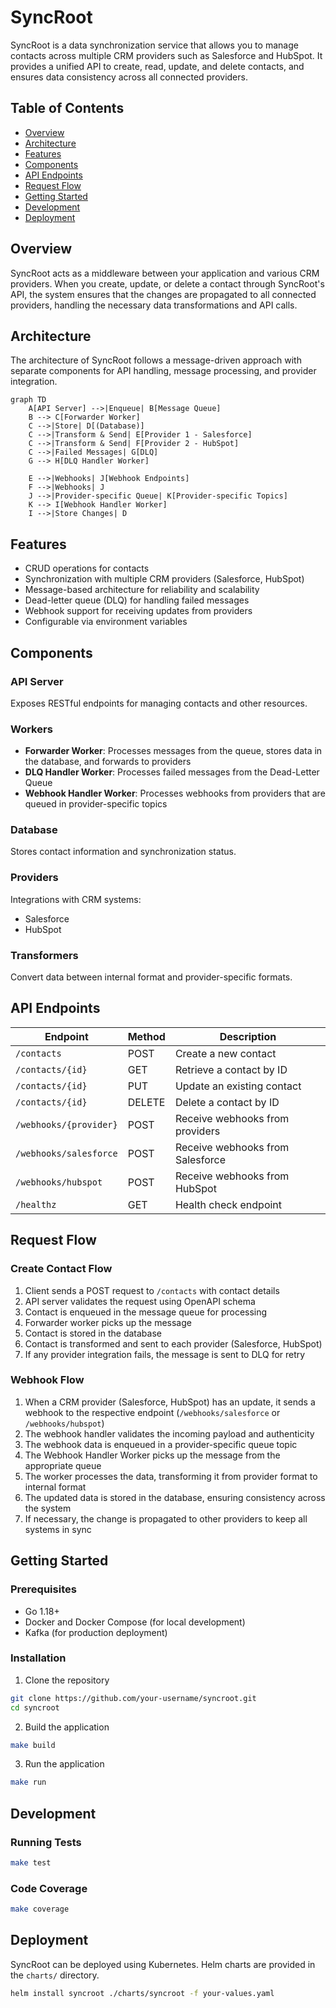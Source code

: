 # SyncRoot

SyncRoot is a data synchronization service that allows you to manage contacts across multiple CRM providers such as Salesforce and HubSpot. It provides a unified API to create, read, update, and delete contacts, and ensures data consistency across all connected providers.

## Table of Contents

- [Overview](#overview)
- [Architecture](#architecture)
- [Features](#features)
- [Components](#components)
- [API Endpoints](#api-endpoints)
- [Request Flow](#request-flow)
- [Getting Started](#getting-started)
- [Development](#development)
- [Deployment](#deployment)

## Overview

SyncRoot acts as a middleware between your application and various CRM providers. When you create, update, or delete a contact through SyncRoot's API, the system ensures that the changes are propagated to all connected providers, handling the necessary data transformations and API calls.

## Architecture

The architecture of SyncRoot follows a message-driven approach with separate components for API handling, message processing, and provider integration.

```mermaid
graph TD
    A[API Server] -->|Enqueue| B[Message Queue]
    B --> C[Forwarder Worker]
    C -->|Store| D[(Database)]
    C -->|Transform & Send| E[Provider 1 - Salesforce]
    C -->|Transform & Send| F[Provider 2 - HubSpot]
    C -->|Failed Messages| G[DLQ]
    G --> H[DLQ Handler Worker]

    E -->|Webhooks| J[Webhook Endpoints]
    F -->|Webhooks| J
    J -->|Provider-specific Queue| K[Provider-specific Topics]
    K --> I[Webhook Handler Worker]
    I -->|Store Changes| D
```

## Features

- CRUD operations for contacts
- Synchronization with multiple CRM providers (Salesforce, HubSpot)
- Message-based architecture for reliability and scalability
- Dead-letter queue (DLQ) for handling failed messages
- Webhook support for receiving updates from providers
- Configurable via environment variables

## Components

### API Server

Exposes RESTful endpoints for managing contacts and other resources.

### Workers

- **Forwarder Worker**: Processes messages from the queue, stores data in the database, and forwards to providers
- **DLQ Handler Worker**: Processes failed messages from the Dead-Letter Queue
- **Webhook Handler Worker**: Processes webhooks from providers that are queued in provider-specific topics

### Database

Stores contact information and synchronization status.

### Providers

Integrations with CRM systems:

- Salesforce
- HubSpot

### Transformers

Convert data between internal format and provider-specific formats.

## API Endpoints

| Endpoint               | Method | Description                      |
| ---------------------- | ------ | -------------------------------- |
| `/contacts`            | POST   | Create a new contact             |
| `/contacts/{id}`       | GET    | Retrieve a contact by ID         |
| `/contacts/{id}`       | PUT    | Update an existing contact       |
| `/contacts/{id}`       | DELETE | Delete a contact by ID           |
| `/webhooks/{provider}` | POST   | Receive webhooks from providers  |
| `/webhooks/salesforce` | POST   | Receive webhooks from Salesforce |
| `/webhooks/hubspot`    | POST   | Receive webhooks from HubSpot    |
| `/healthz`             | GET    | Health check endpoint            |

## Request Flow

### Create Contact Flow

1. Client sends a POST request to `/contacts` with contact details
2. API server validates the request using OpenAPI schema
3. Contact is enqueued in the message queue for processing
4. Forwarder worker picks up the message
5. Contact is stored in the database
6. Contact is transformed and sent to each provider (Salesforce, HubSpot)
7. If any provider integration fails, the message is sent to DLQ for retry

### Webhook Flow

1. When a CRM provider (Salesforce, HubSpot) has an update, it sends a webhook to the respective endpoint (`/webhooks/salesforce` or `/webhooks/hubspot`)
2. The webhook handler validates the incoming payload and authenticity
3. The webhook data is enqueued in a provider-specific queue topic
4. The Webhook Handler Worker picks up the message from the appropriate queue
5. The worker processes the data, transforming it from provider format to internal format
6. The updated data is stored in the database, ensuring consistency across the system
7. If necessary, the change is propagated to other providers to keep all systems in sync

## Getting Started

### Prerequisites

- Go 1.18+
- Docker and Docker Compose (for local development)
- Kafka (for production deployment)

### Installation

1. Clone the repository

```bash
git clone https://github.com/your-username/syncroot.git
cd syncroot
```

2. Build the application

```bash
make build
```

3. Run the application

```bash
make run
```

## Development

### Running Tests

```bash
make test
```

### Code Coverage

```bash
make coverage
```

## Deployment

SyncRoot can be deployed using Kubernetes. Helm charts are provided in the `charts/` directory.

```bash
helm install syncroot ./charts/syncroot -f your-values.yaml
```
